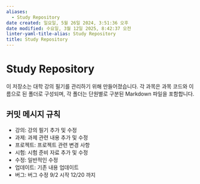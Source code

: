 ```yaml
---
aliases:
  - Study Repository
date created: 일요일, 5월 26일 2024, 3:51:36 오후
date modified: 수요일, 3월 12일 2025, 8:42:37 오전
linter-yaml-title-alias: Study Repository
title: Study Repository
---
```


# Study Repository

이 저장소는 대학 강의 필기를 관리하기 위해 만들어졌습니다. 각 과목은 과목 코드와 이름으로 된 폴더로 구성되며, 각 폴더는 단원별로 구분된 Markdown 파일을 포함합니다.

## 커밋 메시지 규칙

 - 강의: 강의 필기 추가 및 수정
 - 과제: 과제 관련 내용 추가 및 수정
 - 프로젝트: 프로젝트 관련 변경 사항
 - 시험: 시험 준비 자료 추가 및 수정
 - 수정: 일반적인 수정
 - 업데이트: 기존 내용 업데이트
 - 버그: 버그 수정
9/2 시작 12/20 까지
